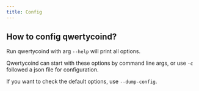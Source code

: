 ```yaml
---
title: Config
---
```


## How to config qwertycoind?
Run qwertycoind with arg `--help` will print all options.

Qwertycoind can start with these options by command line args, or use `-c` followed a json file for configuration.

If you want to check the default options, use `--dump-config`.
